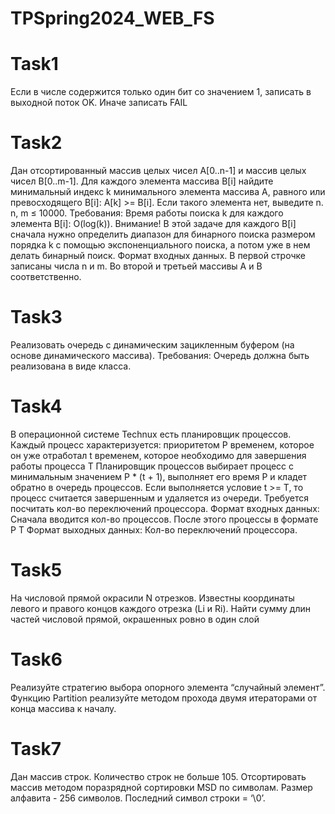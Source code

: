 # TPSpring2024_WEB_FS

# Task1
Если в числе содержится только один бит со значением 1, записать в выходной
поток OK. Иначе записать FAIL

# Task2
Дан отсортированный массив целых чисел A[0..n-1] и массив целых чисел
B[0..m-1]. Для каждого элемента массива B[i] найдите минимальный индекс k
минимального элемента массива A, равного или превосходящего B[i]: A[k] >= B[i].
Если такого элемента нет, выведите n. n, m ≤ 10000. Требования:  Время работы
поиска k для каждого элемента B[i]: O(log(k)). Внимание! В этой задаче для
каждого B[i] сначала нужно определить диапазон для бинарного поиска размером
порядка k с помощью экспоненциального поиска, а потом уже в нем делать бинарный
поиск. Формат входных данных. В первой строчке записаны числа n и m. Во второй и
третьей массивы A и B соответственно.

# Task3
Реализовать очередь с динамическим зацикленным буфером (на основе
динамического массива). Требования: Очередь должна быть реализована в виде
класса.

# Task4
В операционной системе Technux есть планировщик процессов.
Каждый процесс характеризуется: приоритетом P
временем, которое он уже отработал t
временем, которое необходимо для завершения работы процесса T
Планировщик процессов выбирает процесс с минимальным значением P * (t + 1),
выполняет его время P и кладет обратно в очередь процессов. Если выполняется
условие t >= T, то процесс считается завершенным и удаляется из очереди.
Требуется посчитать кол-во переключений процессора.
Формат входных данных:  Сначала вводится кол-во процессов. После этого процессы
в формате P T Формат выходных данных: Кол-во переключений процессора.

# Task5
На числовой прямой окрасили N отрезков. Известны координаты левого и правого
концов каждого отрезка (Li и Ri). Найти сумму длин частей числовой прямой,
окрашенных ровно в один слой

# Task6
Реализуйте стратегию выбора опорного элемента “случайный элемент”. Функцию
Partition реализуйте методом прохода двумя итераторами от конца массива к
началу.

# Task7
Дан массив строк. Количество строк не больше 105. Отсортировать массив методом
поразрядной сортировки MSD по символам. Размер алфавита - 256 символов.
Последний символ строки = ‘\0’.
